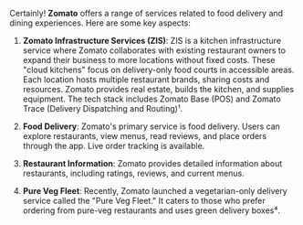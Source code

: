 Certainly! **Zomato** offers a range of services related to food delivery and dining experiences. Here are some key aspects:

1. **Zomato Infrastructure Services (ZIS)**: ZIS is a kitchen infrastructure service where Zomato collaborates with existing restaurant owners to expand their business to more locations without fixed costs. These "cloud kitchens" focus on delivery-only food courts in accessible areas. Each location hosts multiple restaurant brands, sharing costs and resources. Zomato provides real estate, builds the kitchen, and supplies equipment. The tech stack includes Zomato Base (POS) and Zomato Trace (Delivery Dispatching and Routing)¹.

2. **Food Delivery**: Zomato's primary service is food delivery. Users can explore restaurants, view menus, read reviews, and place orders through the app. Live order tracking is available.

3. **Restaurant Information**: Zomato provides detailed information about restaurants, including ratings, reviews, and current menus.

4. **Pure Veg Fleet**: Recently, Zomato launched a vegetarian-only delivery service called the "Pure Veg Fleet." It caters to those who prefer ordering from pure-veg restaurants and uses green delivery boxes⁴.


